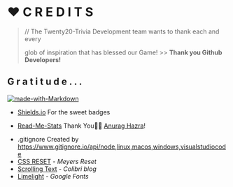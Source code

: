 # ❤️ C R E D I T S

> // The Twenty20-Trivia Development team wants to thank each and every
>
> glob of inspiration that has blessed our Game!  >> **Thank you Github Developers!**

## G r a t i t u d e . . .

[![made-with-Markdown](https://img.shields.io/badge/Made%20with-Markdown-1f425f.svg)](http://commonmark.org)

+ [Shields.io](https://shields.io/) For the sweet badges

* [Read-Me-Stats](https://github.com/anuraghazra/github-readme-stats#github-extra-pins) Thank You🙏🏾 [Anurag Hazra](https://github.com/anuraghazra)!

+ .gitignore Created by https://www.gitignore.io/api/node,linux,macos,windows,visualstudiocode
+ [CSS RESET](https://meyerweb.com/eric/tools/css/reset/) - *Meyers Reset*
+ [Scrolling Text](https://colibriwp.com/blog/scrolling-text/) - *Colibri blog*
+ [Limelight](https://fonts.google.com/specimen/Limelight?preview.text=Twenty20%20Trivia%E2%84%A2%EF%B8%8F&preview.text_type=custom#standard-styles) - *Google Fonts*
